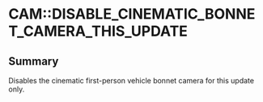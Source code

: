# CAM::DISABLE_CINEMATIC_BONNET_CAMERA_THIS_UPDATE

## Summary
Disables the cinematic first-person vehicle bonnet camera for this update only.